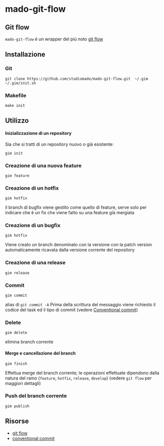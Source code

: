# mado-git-flow

## Git flow

`mado-git-flow` é un wrapper del piú noto [git flow](https://github.com/petervanderdoes/gitflow-avh)

## Installazione

### Git

```
git clone https://github.com/studiomado/mado-git-flow.git  ~/.gim
~/.gim/init.sh
```

### Makefile

```make init```

## Utilizzo

#### Inizializzazione di un repository

Sia che si tratti di un repository nuovo o giá esistente:

```
gim init
```

### Creazione di una nuova feature

```
gim feature
```

### Creazione di un hotfix

```
gim hotfix
```
il branch di bugfix viene gestito come quello di feature, serve solo per indicare che è un fix che viene fatto su una feature già mergiata

### Creazione di un bugfix

```
gim hotfix
```

Viene creato un branch denominato con la versione con la patch version automaticamente ricavata dalla versione corrente del repository

### Creazione di una release

```
gim release
```

### Commit

```
gim commit
```

alias di `git commit -A`
Prima della scrittura del messaggio viene richiesto il codice del task ed il tipo di commit (vedere [Conventional commit](https://www.conventionalcommits.org/en/v1.0.0-beta.3/))

### Delete

```
gim delete
```

elimina branch corrente

#### Merge e cancellazione del branch

```
gim finish
```

Effettua merge del branch corrente; le operazioni effettuate dipendono dalla natura del ramo (`feature`, `hotfix`, `release`, `develop`) (vedere `git flow` per maggiori dettagli)

### Push del branch corrente

```
gim publish
```

## Risorse

- [git flow](https://github.com/~/gitflow-avh)
- [conventional commit](https://www.conventionalcommits.org/en/v1.0.0-beta.3/)
